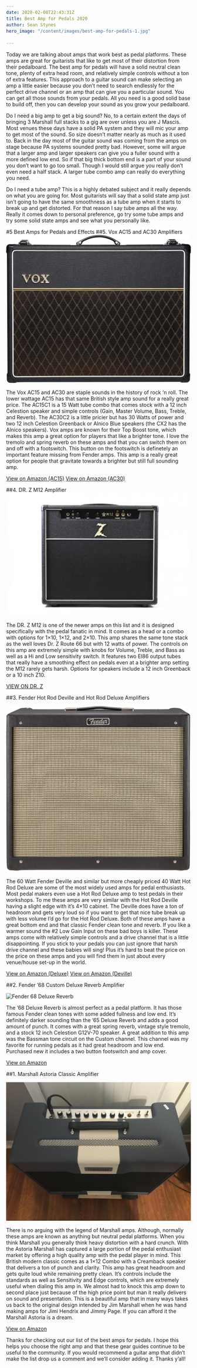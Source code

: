 ```yaml
---
date: 2020-02-08T22:43:31Z
title: Best Amp for Pedals 2020
author: Sean Stynes
hero_image: "/content/images/best-amp-for-pedals-1.jpg"

---
```



Today we are talking about amps that work best as pedal platforms. These amps are great for guitarists that like to get most of their distortion from their pedalboard. The best amp for pedals will have a solid neutral clean tone, plenty of extra head room, and relatively simple controls without a ton of extra features. This approach to a guitar sound can make selecting an amp a little easier because you don’t need to search endlessly for the perfect drive channel or an amp that can give you a particular sound. You can get all those sounds from your pedals. All you need is a good solid base to build off, then you can develop your sound as you grow your pedalboard.

Do I need a big amp to get a big sound?
No, to a certain extent the days of bringing 3 Marshall full stacks to a gig are over unless you are J Mascis. Most venues these days have a solid PA system and they will mic your amp to get most of the sound. So size doesn’t matter nearly as much as it used to. Back in the day most of the guitar sound was coming from the amps on stage because PA systems sounded pretty bad. However, some will argue that a larger amp and larger speakers can give you a fuller sound with a more defined low end. So if that big thick bottom end is a part of your sound you don’t want to go too small. Though I would still argue you really don’t even need a half stack. A larger tube combo amp can really do everything you need.

Do I need a tube amp?
This is a highly debated subject and it really depends on what you are going for. Most guitarists will say that a solid state amp just isn’t going to have the same smoothness as a tube amp when it starts to break up and get distorted. For that reason I say tube amps all the way. Really it comes down to personal preference, go try some tube amps and try some solid state amps and see what you personally like.

#5 Best Amps for Pedals and Effects
##5. Vox AC15 and AC30 Amplifiers
![Vox AC15 and AC30 Guitar Amp](/content/images/vox-ac30.jpg)

The Vox AC15 and AC30 are staple sounds in the history of rock ‘n roll. The lower wattage AC15 has that same British style amp sound for a really great price. The AC15C1 is a 15 Watt tube combo that comes stock with a 12 inch Celestion speaker and simple controls (Gain, Master Volume, Bass, Treble, and Reverb). The AC30C2 is a little pricier but has 30 Watts of power and two 12 inch Celestion Greenback or Alnico Blue speakers (the CX2 has the Alnico speakers). Vox amps are known for their Top Boost tone, which makes this amp a great option for players that like a brighter tone. I love the tremolo and spring reverb on these amps and that you can switch them on and off with a footswitch. This button on the footswitch is definetely an important feature missing from Fender amps. This amp is a really great option for people that gravitate towards a brighter but still full sounding amp.

[View on Amazon (AC15)](http://amzn.to/2FDpPix)
[View on Amazon (AC30)](http://amzn.to/2GHXF7w)

##4. DR. Z M12 Amplifier
![DR. Z M12 Guitar Amp](/content/images/drz.jpg)

The DR. Z M12 is one of the newer amps on this list and it is designed specifically with the pedal fanatic in mind. It comes as a head or a combo with options for 1×10, 1×12, and 2×10. This amp shares the same tone stack as the well loves Dr. Z Route 66 but with 12 watts of power. The controls on this amp are extremely simple with knobs for Volume, Treble, and Bass as well as a Hi and Low sensitivity switch. It features two El86 output tubes that really have a smoothing effect on pedals even at a brighter amp setting the M12 rarely gets harsh. Options for speakers include a 12 inch Greenback or a 10 inch Z10.

[VIEW ON DR. Z](http://drzamps.com/product/m12/)


##3. Fender Hot Rod Deville and Hot Rod Deluxe Amplifiers

![Fender Hot Rod Deville Guitar Amp](/content/images/fender-deville.jpg)


The 60 Watt Fender Deville and similar but more cheaply priced 40 Watt Hot Rod Deluxe are some of the most widely used amps for pedal enthusiasts. Most pedal makers even use a Hot Rod Deluxe amp to test pedals in their workshops. To me these amps are very similar with the Hot Rod Deville having a slight edge with it’s 4×10 cabinet. The Deville does have a ton of headroom and gets very loud so if you want to get that nice tube break up with less volume I’d go for the Hot Rod Deluxe. Both of these amps have a great bottom end and that classic Fender clean tone and reverb. If you like a warmer sound the #2 Low Gain Input on these bad boys is killer. These amps come with relatively simple controls and a drive channel that is a little disappointing. If you stick to your pedals you can just ignore that harsh drive channel and these babies will sing! Plus it’s hard to beat the price on the price on these amps and you will find them in just about every venue/house set-up in the world.

[View on Amazon (Deluxe)](http://amzn.to/2EyN5it)
[View on Amazon (Deville)](http://amzn.to/2GHXWay)


##2. Fender ’68 Custom Deluxe Reverb Amplifier

![Fender 68 Deluxe Reverb](/content/images/fender-deluxe-reverb.jpg)


The ’68 Deluxe Reverb is almost perfect as a pedal platform. It has those famous Fender clean tones with some added fullness and low end. It’s definitely darker sounding than the ’65 Deluxe Reverb and adds a good amount of punch. It comes with a great spring reverb, vintage style tremolo, and a stock 12 inch Celestion G12V-70 speaker. A great addition to this amp was the Bassman tone circuit on the Custom channel. This channel was my favorite for running pedals as it had great headroom and low end. Purchased new it includes a two button footswitch and amp cover.

[View on Amazon](http://amzn.to/2DVeauV)


##1. Marshall Astoria Classic Amplifier

![Marshall Astoria Classic Guitar Amp](/content/images/best-amp-for-pedals-1.jpg)


There is no arguing with the legend of Marshall amps. Although, normally these amps are known as anything but neutral pedal platforms. When you think Marshall you generally think heavy distortion with a hard crunch. With the Astoria Marshall has captured a large portion of the pedal enthusiast market by offering a high quality amp with the pedal player in mind. This British modern classic comes as a 1×12 Combo with a Creamback speaker that delivers a ton of punch and clarity. This amp has great headroom and gets quite loud while remaining pretty clean. It’s controls include the standards as well as Sensitivity and Edge controls, which are extremely useful when dialing this amp in. We almost had to knock this amp down to second place just because of the high price point but man it really delivers on sound and presentation. This is a beautiful amp that in many ways takes us back to the original design intended by Jim Marshall when he was hand making amps for Jimi Hendrix and Jimmy Page. If you can afford it the Marshall Astoria is a dream.

[View on Amazon](http://amzn.to/2DVxEQq)


Thanks for checking out our list of the best amps for pedals. I hope this helps you choose the right amp and that these gear guides continue to be useful to the community. If you would recommend a guitar amp that didn’t make the list drop us a comment and we’ll consider adding it. Thanks y’all!